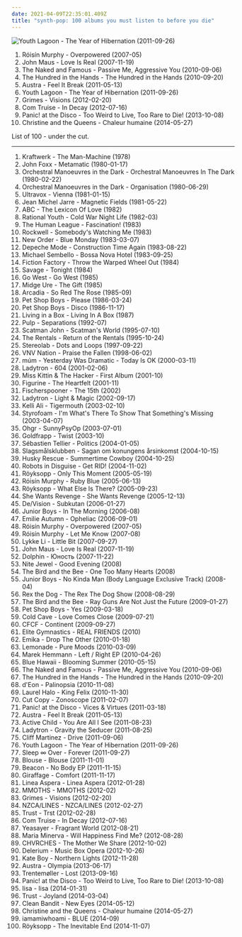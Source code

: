 ```yaml
---
date: 2021-04-09T22:35:01.409Z
title: "synth-pop: 100 albums you must listen to before you die"
---
```

![Youth Lagoon - The Year of Hibernation (2011-09-26)](https://img.discogs.com/-BR4yY32Gdk7o4SF5Ha0Wvj9gp0=/fit-in/600x600/filters:strip_icc():format(jpeg):mode_rgb():quality(90)/discogs-images/R-3020807-1318528929.jpeg.jpg "Youth Lagoon - The Year of Hibernation (2011-09-26)")
<ol class="albums">
<li data-cover="https://img.discogs.com/95-LQC1Jx2GGoBq_Z7l1CAeHkrM=/fit-in/600x536/filters:strip_icc():format(jpeg):mode_rgb():quality(90)/discogs-images/R-1139242-1217870739.jpeg.jpg" data-tags="electronic, electropop, female vocalists" role="button">Róisín Murphy - Overpowered (2007-05)</li>
<li data-cover="https://img.discogs.com/YjCfgBPYz5UkYa35RaWqMVVq4KU=/fit-in/600x600/filters:strip_icc():format(jpeg):mode_rgb():quality(90)/discogs-images/R-1470477-1222118141.jpeg.jpg" data-tags="pop, synth-pop" role="button">John Maus - Love Is Real (2007-11-19)</li>
<li data-cover="https://img.discogs.com/uzzLYH2sg4bW8C-a42e0sHf5WMc=/fit-in/600x600/filters:strip_icc():format(jpeg):mode_rgb():quality(90)/discogs-images/R-2440274-1284186706.jpeg.jpg" data-tags="indie pop" role="button">The Naked and Famous - Passive Me, Aggressive You (2010-09-06)</li>
<li data-cover="https://img.discogs.com/NryS7RmFTXvmVuNPt44lPlwROho=/fit-in/600x538/filters:strip_icc():format(jpeg):mode_rgb():quality(90)/discogs-images/R-2448637-1284635750.jpeg.jpg" data-tags="disco, electropop, indie rock, dubstep, house, synth-pop, albums i have on vinyl, recommended by jwz, self-titled album" role="button">The Hundred in the Hands - The Hundred in the Hands (2010-09-20)</li>
<li data-cover="http://coverartarchive.org/release/5e8aec59-129c-4cb4-b894-5e59edb5c4ca/4261741516-500.jpg" data-tags="indie electronic, new wave, alternative, synthpop" role="button">Austra - Feel It Break (2011-05-13)</li>
<li data-cover="https://img.discogs.com/-BR4yY32Gdk7o4SF5Ha0Wvj9gp0=/fit-in/600x600/filters:strip_icc():format(jpeg):mode_rgb():quality(90)/discogs-images/R-3020807-1318528929.jpeg.jpg" data-tags="dream pop" role="button">Youth Lagoon - The Year of Hibernation (2011-09-26)</li>
<li data-cover="http://coverartarchive.org/release/e2541a4f-c91e-412e-837b-ce63cc8ea960/5391811873-500.jpg" data-tags="dream pop" role="button">Grimes - Visions (2012-02-20)</li>
<li data-cover="http://coverartarchive.org/release/f7440029-f3e4-43c9-b673-2e5327eb9826/1553282324-500.jpg" data-tags="electronic, downtempo, new wave, chillwave, synth-pop" role="button">Com Truise - In Decay (2012-07-16)</li>
<li data-cover="https://via.placeholder.com/450" data-tags="alternative" role="button">Panic! at the Disco - Too Weird to Live, Too Rare to Die! (2013-10-08)</li>
<li data-cover="http://coverartarchive.org/release/dcc44d38-7b10-4c61-af3a-413df2a3b3e9/7437861623-500.jpg" data-tags="pop" role="button">Christine and the Queens - Chaleur humaine (2014-05-27)</li>
</ol>
List of 100 - under the cut.
<!-- more -->

_________________

<ol class="albums">
<li data-cover="https://img.discogs.com/VmywRXxVwx1b5UNZwlZPCaPBCmA=/fit-in/480x486/filters:strip_icc():format(jpeg):mode_rgb():quality(90)/discogs-images/R-4696039-1372527688-1936.jpeg.jpg" data-tags="electronic, synthpop" role="button">
Kraftwerk - The Man-Machine (1978)
</li>
<li data-cover="https://img.discogs.com/k9P-b2nf-ku3Hgpqe6XrARsjW4U=/fit-in/600x600/filters:strip_icc():format(jpeg):mode_rgb():quality(90)/discogs-images/R-6271374-1565656380-3938.jpeg.jpg" data-tags="new wave, electronic, 80s" role="button">
John Foxx - Metamatic (1980-01-17)
</li>
<li data-cover="http://coverartarchive.org/release/b3dfbd35-8ba1-49ef-b3b6-bb6d982cf612/6401384368-500.jpg" data-tags="80s" role="button">
Orchestral Manoeuvres in the Dark - Orchestral Manoeuvres In The Dark (1980-02-22)
</li>
<li data-cover="https://via.placeholder.com/450" data-tags="80s, new wave" role="button">
Orchestral Manoeuvres in the Dark - Organisation (1980-06-29)
</li>
<li data-cover="http://coverartarchive.org/release/8416d1ba-f520-4ef3-897b-0f3618e131ea/4733610053-500.jpg" data-tags="80s, new wave, new romantic" role="button">
Ultravox - Vienna (1981-01-15)
</li>
<li data-cover="http://coverartarchive.org/release/7adfa5f8-46ed-465a-bd64-d29a347dcaff/23936760412-500.jpg" data-tags="electronic, 70s, 80s, ambient, future" role="button">
Jean Michel Jarre - Magnetic Fields (1981-05-22)
</li>
<li data-cover="http://coverartarchive.org/release/65ec332d-4ae4-4870-b61d-392808954a70/11525291838-500.jpg" data-tags="80s, new wave" role="button">
ABC - The Lexicon Of Love (1982)
</li>
<li data-cover="http://coverartarchive.org/release/97a8de99-9e6f-31a9-a2d1-1ee0aa898ae6/3167468055-500.jpg" data-tags="synth-pop, flashback alternatives, electropearls" role="button">
Rational Youth - Cold War Night Life (1982-03)
</li>
<li data-cover="https://via.placeholder.com/450" data-tags="new wave, synthpop, synth-pop" role="button">
The Human League - Fascination! (1983)
</li>
<li data-cover="http://coverartarchive.org/release/974cdb88-830c-4efc-8a9d-83e19b37ca90/21028345978-500.jpg" data-tags="disco, dance, don kalifa" role="button">
Rockwell - Somebody's Watching Me (1983)
</li>
<li data-cover="http://coverartarchive.org/release/1b32eb3d-21a8-4e0a-8213-40d7ed95a85c/4697755840-500.jpg" data-tags="80s" role="button">
New Order - Blue Monday (1983-03-07)
</li>
<li data-cover="http://coverartarchive.org/release/a24d7484-2e2f-3737-a897-657df6268363/7525226429-500.jpg" data-tags="new wave, synthpop" role="button">
Depeche Mode - Construction Time Again (1983-08-22)
</li>
<li data-cover="http://coverartarchive.org/release/a2a0f73b-fde8-4a6f-a77c-6eec60b2a7b1/4144332204-500.jpg" data-tags="80s" role="button">
Michael Sembello - Bossa Nova Hotel (1983-09-25)
</li>
<li data-cover="http://coverartarchive.org/release/3cdb8d41-645d-4b02-b177-18355bdd6c69/4052374752-500.jpg" data-tags="new wave, 80s" role="button">
Fiction Factory - Throw the Warped Wheel Out (1984)
</li>
<li data-cover="https://img.discogs.com/RaUK8BkSUC5Bz85S6Lz4Ua7ybnM=/fit-in/448x450/filters:strip_icc():format(jpeg):mode_rgb():quality(90)/discogs-images/R-6456292-1428510764-3323.jpeg.jpg" data-tags="disco, electronic, electronica, pop, 80s, electro, dance, new wave, synth pop, synth, retro, new, synthpop, super, future, hits, electronic music, windows, synth-pop, science fiction, telex, kraftwerk, rockets, stereo, computer, savage, techno music, new music, time machine, cosmic sounds, science fiction music, super sound, super stereo, hi-fi stereo, new sound, future music, super track, electric music, electropearls, sinthpop, techno sound, planet p, alternative future, other future, sounds cosmic, stereo sound, besto, and other electronic music, decade80s" role="button">
Savage - Tonight (1984)
</li>
<li data-cover="https://img.discogs.com/QoExq9KkBc9DrSF-n-aNimSdb2A=/fit-in/600x595/filters:strip_icc():format(jpeg):mode_rgb():quality(90)/discogs-images/R-1345708-1537628822-3303.jpeg.jpg" data-tags="80s, synthpop" role="button">
Go West - Go West (1985)
</li>
<li data-cover="http://coverartarchive.org/release/9a53a638-da61-4dbd-905e-b43215a9e154/5998266593-500.jpg" data-tags="80s, new wave, midge ure" role="button">
Midge Ure - The Gift (1985)
</li>
<li data-cover="https://img.discogs.com/w8npsPv1K_YmGXAJNwgoPpDeM7Y=/fit-in/600x538/filters:strip_icc():format(jpeg):mode_rgb():quality(90)/discogs-images/R-1404791-1586645228-1108.jpeg.jpg" data-tags="80s" role="button">
Arcadia - So Red The Rose (1985-09)
</li>
<li data-cover="https://img.discogs.com/lSQ2Dm03zcPucXA80L3T8rY_-ic=/fit-in/500x500/filters:strip_icc():format(jpeg):mode_rgb():quality(90)/discogs-images/R-1000845-1182632136.jpeg.jpg" data-tags="80s, synthpop" role="button">
Pet Shop Boys - Please (1986-03-24)
</li>
<li data-cover="https://img.discogs.com/7c-PA0Zbb849-FFr_g6cwsIzrp0=/fit-in/600x600/filters:strip_icc():format(jpeg):mode_rgb():quality(90)/discogs-images/R-571266-1287251211.jpeg.jpg" data-tags="synthpop, 80s" role="button">
Pet Shop Boys - Disco (1986-11-17)
</li>
<li data-cover="https://img.discogs.com/Hdo4I1552RvrKyldb_g_U2GKo7c=/fit-in/550x550/filters:strip_icc():format(jpeg):mode_rgb():quality(90)/discogs-images/R-237974-1157481869.jpeg.jpg" data-tags="sophisti-pop, pop" role="button">
Living in a Box - Living In A Box (1987)
</li>
<li data-cover="http://coverartarchive.org/release/ed8e6ae6-baf0-4e48-8f36-b927fd76064d/4395964292-500.jpg" data-tags="90s" role="button">
Pulp - Separations (1992-07)
</li>
<li data-cover="http://coverartarchive.org/release/191efea3-5ed8-4faf-8f79-bdac547ebaa1/11144299719-500.jpg" data-tags="eurodance" role="button">
Scatman John - Scatman's World (1995-07-10)
</li>
<li data-cover="http://coverartarchive.org/release/29db868e-db44-4bb9-87e1-c857a06dad09/1517121530-500.jpg" data-tags="indie pop, 90s, alternative" role="button">
The Rentals - Return of the Rentals (1995-10-24)
</li>
<li data-cover="http://coverartarchive.org/release/ac08220a-ca91-3c93-b31b-b231270773af/11622727078-500.jpg" data-tags="lounge, electronic, post-rock" role="button">
Stereolab - Dots and Loops (1997-09-22)
</li>
<li data-cover="https://img.discogs.com/k3pu6bHzd1S9ZybASPpAEA-UUX0=/fit-in/600x600/filters:strip_icc():format(jpeg):mode_rgb():quality(90)/discogs-images/R-10624-1174834437.jpeg.jpg" data-tags="ebm, futurepop" role="button">
VNV Nation - Praise the Fallen (1998-06-02)
</li>
<li data-cover="https://img.discogs.com/4A7pxX5IPWZyBTGjz_ivrmyVXi8=/fit-in/600x600/filters:strip_icc():format(jpeg):mode_rgb():quality(90)/discogs-images/R-28802-1300556819.jpeg.jpg" data-tags="ambient, glitch, electronica, post-rock" role="button">
múm - Yesterday Was Dramatic - Today Is OK (2000-03-11)
</li>
<li data-cover="https://img.discogs.com/8sQA72K6nharm6DlCksFgk74qm0=/fit-in/600x600/filters:strip_icc():format(jpeg):mode_rgb():quality(90)/discogs-images/R-5666-1462716718-9352.jpeg.jpg" data-tags="electronic, electroclash" role="button">
Ladytron - 604 (2001-02-06)
</li>
<li data-cover="http://coverartarchive.org/release/a60999f0-6457-4903-8765-f4aba4b3d894/1270908793-500.jpg" data-tags="electro" role="button">
Miss Kittin & The Hacker - First Album (2001-10)
</li>
<li data-cover="https://img.discogs.com/CQzrGWqq_6HnYjpZPFMjcchHaYo=/fit-in/600x538/filters:strip_icc():format(jpeg):mode_rgb():quality(90)/discogs-images/R-111672-1245660141.jpeg.jpg" data-tags="indietronica, electronic, pop" role="button">
Figurine - The Heartfelt (2001-11)
</li>
<li data-cover="https://via.placeholder.com/450" data-tags="electronic" role="button">
Fischerspooner - The 15th (2002)
</li>
<li data-cover="http://coverartarchive.org/release/8d9e290e-1001-4616-9de2-67fa69bfc9cd/13761995776-500.jpg" data-tags="electro, electronic, electropop, electroclash" role="button">
Ladytron - Light & Magic (2002-09-17)
</li>
<li data-cover="https://img.discogs.com/bGrWusNMp36SidxFoPIuvOA_ydk=/fit-in/516x516/filters:strip_icc():format(jpeg):mode_rgb():quality(90)/discogs-images/R-542238-1129418046.jpeg.jpg" data-tags="synth-pop, flap, flap: kelli ali" role="button">
Kelli Ali - Tigermouth (2003-02-10)
</li>
<li data-cover="http://coverartarchive.org/release/b33525f8-6366-4154-9c69-e1b2dbacf318/8475529903-500.jpg" data-tags="electronic" role="button">
Styrofoam - I'm What's There To Show That Something's Missing (2003-04-07)
</li>
<li data-cover="http://coverartarchive.org/release/34de4124-76fd-4596-a891-82a9041612f9/6485727185-500.jpg" data-tags="radio radio radio" role="button">
Ohgr - SunnyPsyOp (2003-07-01)
</li>
<li data-cover="https://img.discogs.com/ga5kJ2dtGz6Vdr0QR1u4P8fXC7w=/fit-in/300x300/filters:strip_icc():format(jpeg):mode_rgb():quality(90)/discogs-images/R-257997-1130717845.jpeg.jpg" data-tags="electronic, electronica, trip-hop, 80s, electro, synth pop, england, trip hop, synthpop, triphop, pop-rock, bath, synth-pop, west country, primary, south west, groove-y" role="button">
Goldfrapp - Twist (2003-10)
</li>
<li data-cover="http://coverartarchive.org/release/12bb0541-cfd9-42dc-b883-b81c5aa7a2c8/1331165096-500.jpg" data-tags="electronic, french" role="button">
Sébastien Tellier - Politics (2004-01-05)
</li>
<li data-cover="http://coverartarchive.org/release/d8b76cb7-43db-4b7d-9eac-af54fd564b31/12289706070-500.jpg" data-tags="electronica, electro, dance, chiptune, bitpop, sweden, synth-pop, blip blop, mmmmm, bit, svenskprov, najjs" role="button">
Slagsmålsklubben - Sagan om konungens årsinkomst (2004-10-15)
</li>
<li data-cover="https://img.discogs.com/5Fl7GZQUbfII5-ZwlNgqIdqQDaY=/fit-in/600x905/filters:strip_icc():format(jpeg):mode_rgb():quality(90)/discogs-images/R-14000797-1565816586-3959.jpeg.jpg" data-tags="synth-pop, finnish and streamable, indie-electronica, fully streamable ep" role="button">
Husky Rescue - Summertime Cowboy (2004-10-25)
</li>
<li data-cover="http://coverartarchive.org/release/1a381f23-4742-4c60-b229-8f9b2df2d547/26229264930-500.jpg" data-tags="grumpyit, albumlist, albums i played hell out of" role="button">
Robots in Disguise - Get RID! (2004-11-02)
</li>
<li data-cover="https://img.discogs.com/FPbDBrsRRm9mRlnWMmVXdGOEHi0=/fit-in/363x365/filters:strip_icc():format(jpeg):mode_rgb():quality(90)/discogs-images/R-646578-1185925784.jpeg.jpg" data-tags="electronic, trip-hop" role="button">
Röyksopp - Only This Moment (2005-05-19)
</li>
<li data-cover="http://coverartarchive.org/release/e15f6dce-4764-455e-a055-2845c21c3eee/8899000027-500.jpg" data-tags="future jazz, electronic, female vocalists" role="button">
Róisín Murphy - Ruby Blue (2005-06-13)
</li>
<li data-cover="https://img.discogs.com/-b24W99C7PUzjnv8cKiM6eT8QYk=/fit-in/600x600/filters:strip_icc():format(jpeg):mode_rgb():quality(90)/discogs-images/R-608969-1261424473.jpeg.jpg" data-tags="house, electronic, synth-pop" role="button">
Röyksopp - What Else Is There? (2005-09-23)
</li>
<li data-cover="http://coverartarchive.org/release/86427535-9abb-4681-8c88-5c651e55d62a/8353381352-500.jpg" data-tags="darkwave" role="button">
She Wants Revenge - She Wants Revenge (2005-12-13)
</li>
<li data-cover="http://coverartarchive.org/release/9f95d4a4-dc70-4927-8c6a-64c8146426d6/17859579639-500.jpg" data-tags="electronic, synthpop" role="button">
De/Vision - Subkutan (2006-01-27)
</li>
<li data-cover="https://img.discogs.com/vSQH5ggIg7D1P2baBLSf6eeRAsE=/fit-in/595x278/filters:strip_icc():format(jpeg):mode_rgb():quality(90)/discogs-images/R-1043721-1211497636.jpeg.jpg" data-tags="electro, house, synth-pop, broken-clash" role="button">
Junior Boys - In The Morning (2006-08)
</li>
<li data-cover="http://coverartarchive.org/release/db7a53e9-8865-4756-9d26-157e4f50d165/19887853784-500.jpg" data-tags="electronic" role="button">
Emilie Autumn - Opheliac (2006-09-01)
</li>
<li data-cover="https://img.discogs.com/95-LQC1Jx2GGoBq_Z7l1CAeHkrM=/fit-in/600x536/filters:strip_icc():format(jpeg):mode_rgb():quality(90)/discogs-images/R-1139242-1217870739.jpeg.jpg" data-tags="electronic, electropop, female vocalists" role="button">
Róisín Murphy - Overpowered (2007-05)
</li>
<li data-cover="https://via.placeholder.com/450" data-tags="house" role="button">
Róisín Murphy - Let Me Know (2007-08)
</li>
<li data-cover="http://coverartarchive.org/release/1be60745-5d0c-3a6b-b365-ecb20299dd6d/12154931370-500.jpg" data-tags="female vocalists" role="button">
Lykke Li - Little Bit (2007-09-27)
</li>
<li data-cover="https://img.discogs.com/YjCfgBPYz5UkYa35RaWqMVVq4KU=/fit-in/600x600/filters:strip_icc():format(jpeg):mode_rgb():quality(90)/discogs-images/R-1470477-1222118141.jpeg.jpg" data-tags="pop, synth-pop" role="button">
John Maus - Love Is Real (2007-11-19)
</li>
<li data-cover="http://coverartarchive.org/release/ddb50222-0bc5-33c6-b332-03d994b2fd71/11563033220-500.jpg" data-tags="alternative" role="button">
Dolphin - Юность (2007-11-22)
</li>
<li data-cover="http://coverartarchive.org/release/7d274744-b8b0-4484-81e2-a25a020a53d5/2838181362-500.jpg" data-tags="pop, 80s" role="button">
Nite Jewel - Good Evening (2008)
</li>
<li data-cover="http://coverartarchive.org/release/c1b21e33-9ba1-4949-8275-5138c701a50a/7872568153-500.jpg" data-tags="indie pop" role="button">
The Bird and the Bee - One Too Many Hearts (2008)
</li>
<li data-cover="https://img.discogs.com/NwWyBlWsLJ7s2g9lMDgW9cG5nsM=/fit-in/586x600/filters:strip_icc():format(jpeg):mode_rgb():quality(90)/discogs-images/R-1308261-1233791653.jpeg.jpg" data-tags="house, tech house, synth-pop, get physical" role="button">
Junior Boys - No Kinda Man (Body Language Exclusive Track) (2008-04)
</li>
<li data-cover="https://img.discogs.com/fLYALiWdomL4p5sz-96HHjqQus0=/fit-in/600x600/filters:strip_icc():format(jpeg):mode_rgb():quality(90)/discogs-images/R-1443085-1220102691.jpeg.jpg" data-tags="electronic" role="button">
Rex the Dog - The Rex The Dog Show (2008-08-29)
</li>
<li data-cover="http://coverartarchive.org/release/600899a8-b28c-42d0-8ee2-7d140cd401b9/13665735915-500.jpg" data-tags="indie, pop" role="button">
The Bird and the Bee - Ray Guns Are Not Just the Future (2009-01-27)
</li>
<li data-cover="https://img.discogs.com/QdBFjm1v0ln48I83zJ0mbt5YRPM=/fit-in/600x600/filters:strip_icc():format(jpeg):mode_rgb():quality(90)/discogs-images/R-151256-1235750294.jpeg.jpg" data-tags="pop, synthpop" role="button">
Pet Shop Boys - Yes (2009-03-18)
</li>
<li data-cover="http://coverartarchive.org/release/46ba4661-8cf7-39ec-9661-cc1a93099f29/9656939428-500.jpg" data-tags="synth pop" role="button">
Cold Cave - Love Comes Close (2009-07-21)
</li>
<li data-cover="https://img.discogs.com/UDSJ4OUXNmSiBtvXxjIqkSoTcnk=/fit-in/600x535/filters:strip_icc():format(jpeg):mode_rgb():quality(90)/discogs-images/R-1992536-1564314331-8914.jpeg.jpg" data-tags="electroclash, downtempo" role="button">
CFCF - Continent (2009-09-27)
</li>
<li data-cover="https://img.discogs.com/YgFe_ARah-yMiLs456DBtTqWALo=/fit-in/500x500/filters:strip_icc():format(jpeg):mode_rgb():quality(90)/discogs-images/R-2726949-1298288383.jpeg.jpg" data-tags="synth-pop" role="button">
Elite Gymnastics - REAL FRIENDS (2010)
</li>
<li data-cover="http://coverartarchive.org/release/42c22569-1d0f-41fd-ac67-327c2ae6f614/8171013124-500.jpg" data-tags="dubstep, electro, dark, quiet, sinister, synth-pop, sharp, scuba" role="button">
Emika - Drop The Other (2010-01-18)
</li>
<li data-cover="http://coverartarchive.org/release/88449c42-530d-4d5e-a5d0-9831e43cb64f/1086044272-500.jpg" data-tags="abstract, synth-pop, true panther sounds" role="button">
Lemonade - Pure Moods (2010-03-09)
</li>
<li data-cover="https://img.discogs.com/qXmcD1-6P6xYhWYZB5L21KYnXIM=/fit-in/600x600/filters:strip_icc():format(jpeg):mode_rgb():quality(90)/discogs-images/R-2234682-1277906879.jpeg.jpg" data-tags="house, tech house, synth-pop, mai 2010" role="button">
Marek Hemmann - Left / Right EP (2010-04-26)
</li>
<li data-cover="http://coverartarchive.org/release/c6444380-849a-4f3f-b4f0-4f101acbfbb3/10762533358-500.jpg" data-tags="experimental" role="button">
Blue Hawaii - Blooming Summer (2010-05-15)
</li>
<li data-cover="https://img.discogs.com/uzzLYH2sg4bW8C-a42e0sHf5WMc=/fit-in/600x600/filters:strip_icc():format(jpeg):mode_rgb():quality(90)/discogs-images/R-2440274-1284186706.jpeg.jpg" data-tags="indie pop" role="button">
The Naked and Famous - Passive Me, Aggressive You (2010-09-06)
</li>
<li data-cover="https://img.discogs.com/NryS7RmFTXvmVuNPt44lPlwROho=/fit-in/600x538/filters:strip_icc():format(jpeg):mode_rgb():quality(90)/discogs-images/R-2448637-1284635750.jpeg.jpg" data-tags="disco, electropop, indie rock, dubstep, house, synth-pop, albums i have on vinyl, recommended by jwz, self-titled album" role="button">
The Hundred in the Hands - The Hundred in the Hands (2010-09-20)
</li>
<li data-cover="https://img.discogs.com/wI0Gz-LQDKxva5Qt5-jcJhznpYo=/fit-in/333x333/filters:strip_icc():format(jpeg):mode_rgb():quality(90)/discogs-images/R-2538712-1289442829.jpeg.jpg" data-tags="electro, synth-pop, aquariusrecords" role="button">
d'Eon - Palinopsia (2010-11-08)
</li>
<li data-cover="https://img.discogs.com/aUrgLxIHY9fkjIO8m4LghC4z0_I=/fit-in/600x603/filters:strip_icc():format(jpeg):mode_rgb():quality(90)/discogs-images/R-2531250-1293487636.jpeg.jpg" data-tags="experimental, abstract, chillwave, synth-pop, witch house, glo-fi, witch chill, newbreed, chill witch, 2010 faves" role="button">
Laurel Halo - King Felix (2010-11-30)
</li>
<li data-cover="http://coverartarchive.org/release/78188810-df1a-4ac0-ac60-57e3bd84284b/18315026356-500.jpg" data-tags="electronic" role="button">
Cut Copy - Zonoscope (2011-02-07)
</li>
<li data-cover="http://coverartarchive.org/release/dafe15c2-5fb9-4a5f-9b12-df031d3b0e9b/2103470066-500.jpg" data-tags="alternative rock" role="button">
Panic! at the Disco - Vices & Virtues (2011-03-18)
</li>
<li data-cover="http://coverartarchive.org/release/5e8aec59-129c-4cb4-b894-5e59edb5c4ca/4261741516-500.jpg" data-tags="indie electronic, new wave, alternative, synthpop" role="button">
Austra - Feel It Break (2011-05-13)
</li>
<li data-cover="http://coverartarchive.org/release/560d4328-550c-40af-a2fc-f2a2b10328b4/2215573326-500.jpg" data-tags="ambient, dream pop" role="button">
Active Child - You Are All I See (2011-08-23)
</li>
<li data-cover="https://img.discogs.com/cXWg8j0UYlRLsOvjKEW9mwzWqIA=/fit-in/600x600/filters:strip_icc():format(jpeg):mode_rgb():quality(90)/discogs-images/R-5189733-1459317279-9995.jpeg.jpg" data-tags="electronic, electropop, synth-pop" role="button">
Ladytron - Gravity the Seducer (2011-08-25)
</li>
<li data-cover="http://coverartarchive.org/release/929c7f0c-8d6e-4862-baf4-ef2fc65fd990/6298370415-500.jpg" data-tags="soundtrack, electronic" role="button">
Cliff Martinez - Drive (2011-09-06)
</li>
<li data-cover="https://img.discogs.com/-BR4yY32Gdk7o4SF5Ha0Wvj9gp0=/fit-in/600x600/filters:strip_icc():format(jpeg):mode_rgb():quality(90)/discogs-images/R-3020807-1318528929.jpeg.jpg" data-tags="dream pop" role="button">
Youth Lagoon - The Year of Hibernation (2011-09-26)
</li>
<li data-cover="https://img.discogs.com/sGd8E_zOvzvRjoezdsgI68Byq3k=/fit-in/300x299/filters:strip_icc():format(jpeg):mode_rgb():quality(90)/discogs-images/R-3115784-1316516902.jpeg.jpg" data-tags="experimental, dream pop" role="button">
Sleep ∞ Over - Forever (2011-09-27)
</li>
<li data-cover="http://coverartarchive.org/release/7c9c2ef1-0250-4d91-ac60-ab4c702180d2/6755910409-500.jpg" data-tags="dream pop" role="button">
Blouse - Blouse (2011-11-01)
</li>
<li data-cover="http://coverartarchive.org/release/54b44373-31a4-4ca1-a53e-e31385a76e97/13479223989-500.jpg" data-tags="downtempo, synth-pop" role="button">
Beacon - No Body EP (2011-11-15)
</li>
<li data-cover="http://coverartarchive.org/release/8d444b3e-9171-419f-8a28-594eb4202b9a/3738107049-500.jpg" data-tags="hip hop, ambient, idm, synth-pop" role="button">
Giraffage - Comfort (2011-11-17)
</li>
<li data-cover="http://coverartarchive.org/release/bdcfa60a-672c-457b-8af1-555d26c9a930/6937966748-500.jpg" data-tags="cold wave" role="button">
Linea Aspera - Linea Aspera (2012-01-28)
</li>
<li data-cover="http://coverartarchive.org/release/4206d1a7-c738-4576-ac7a-ff0552cb3cd2/14884612021-500.jpg" data-tags="synth-pop" role="button">
MMOTHS - MMOTHS (2012-02)
</li>
<li data-cover="http://coverartarchive.org/release/e2541a4f-c91e-412e-837b-ce63cc8ea960/5391811873-500.jpg" data-tags="dream pop" role="button">
Grimes - Visions (2012-02-20)
</li>
<li data-cover="http://coverartarchive.org/release/d090abec-ffea-4496-b3f7-c5b522cfe226/2471762887-500.jpg" data-tags="experimental, synth-pop, loaf recordings" role="button">
NZCA/LINES - NZCA/LINES (2012-02-27)
</li>
<li data-cover="http://coverartarchive.org/release/7bd4468c-2434-4450-8fa5-76812f1b56aa/9082713992-500.jpg" data-tags="synthpop, darkwave, electronic" role="button">
Trust - Trst (2012-02-28)
</li>
<li data-cover="http://coverartarchive.org/release/f7440029-f3e4-43c9-b673-2e5327eb9826/1553282324-500.jpg" data-tags="electronic, downtempo, new wave, chillwave, synth-pop" role="button">
Com Truise - In Decay (2012-07-16)
</li>
<li data-cover="http://coverartarchive.org/release/f9ebdd4c-77a4-4cfa-acef-3920ebb64054/4692587706-500.jpg" data-tags="indie rock" role="button">
Yeasayer - Fragrant World (2012-08-21)
</li>
<li data-cover="http://coverartarchive.org/release/d6c5333b-840c-457d-8bdc-a0a6629ec0ba/1930351931-500.jpg" data-tags="synth-pop, not not fun records" role="button">
Maria Minerva - Will Happiness Find Me? (2012-08-28)
</li>
<li data-cover="http://coverartarchive.org/release/77e34804-f952-494c-80b7-8e115f492ec5/10734890314-500.jpg" data-tags="synthpop" role="button">
CHVRCHES - The Mother We Share (2012-10-02)
</li>
<li data-cover="http://coverartarchive.org/release/242f6935-a79a-432d-81c5-d015c64b05eb/7648976992-500.jpg" data-tags="electronic, ambient" role="button">
Delerium - Music Box Opera (2012-10-26)
</li>
<li data-cover="https://img.discogs.com/33a620ae6425365d843d42ad7be3e508af29bee3/images/spacer.gif" data-tags="electro" role="button">
Kate Boy - Northern Lights (2012-11-28)
</li>
<li data-cover="http://coverartarchive.org/release/542f5e53-479f-4581-88b7-93cd05ab489d/4263718745-500.jpg" data-tags="electronic, electropop" role="button">
Austra - Olympia (2013-06-17)
</li>
<li data-cover="http://coverartarchive.org/release/82c06148-49e1-4ea6-b3f0-d82003710407/5241081245-500.jpg" data-tags="electronic, experimental, indie rock, downtempo, new wave, downbeat, house, idm, deep house" role="button">
Trentemøller - Lost (2013-09-16)
</li>
<li data-cover="https://via.placeholder.com/450" data-tags="alternative" role="button">
Panic! at the Disco - Too Weird to Live, Too Rare to Die! (2013-10-08)
</li>
<li data-cover="http://coverartarchive.org/release/3a1c4f61-dd90-4981-97a8-88c8f6232aad/6243052450-500.jpg" data-tags="pop, synth-pop" role="button">
Iisa - Iisa (2014-01-31)
</li>
<li data-cover="http://coverartarchive.org/release/5c4db4be-9c79-443c-824c-9b8edbe5b573/6950823276-500.jpg" data-tags="electronic, synthpop, darkwave" role="button">
Trust - Joyland (2014-03-04)
</li>
<li data-cover="http://coverartarchive.org/release/8c976f66-b784-4e09-be74-455f150a8082/7586223644-500.jpg" data-tags="house, classical crossover, electronic" role="button">
Clean Bandit - New Eyes (2014-05-12)
</li>
<li data-cover="http://coverartarchive.org/release/dcc44d38-7b10-4c61-af3a-413df2a3b3e9/7437861623-500.jpg" data-tags="pop" role="button">
Christine and the Queens - Chaleur humaine (2014-05-27)
</li>
<li data-cover="http://coverartarchive.org/release/5b0432e3-53c6-4410-88af-e29fc863ed4a/7963468959-500.jpg" data-tags="synthpop, electronic" role="button">
iamamiwhoami - BLUE (2014-09)
</li>
<li data-cover="http://coverartarchive.org/release/7704bdf5-5fcd-4f80-a759-30fba880bfe6/8762633349-500.jpg" data-tags="electronic, downtempo" role="button">
Röyksopp - The Inevitable End (2014-11-07)
</li>
</ol>